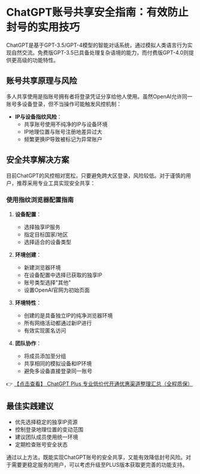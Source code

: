 # ChatGPT账号共享安全指南：有效防止封号的实用技巧

ChatGPT是基于GPT-3.5/GPT-4模型的智能对话系统，通过模拟人类语言行为实现自然交流。免费版GPT-3.5已具备处理复杂语境的能力，而付费版GPT-4.0则提供更高级的功能特性。

## 账号共享原理与风险

多人共享使用是指账号拥有者将登录凭证分享给他人使用。虽然OpenAI允许同一账号多设备登录，但不当操作可能触发风控机制：

- **IP与设备指纹风险**：
  - 共享账号使用不纯净的IP与设备环境
  - IP地理位置与账号注册地差异过大
  - 频繁更换IP导致被标记为异常账户

## 安全共享解决方案

目前ChatGPT的风控相对宽松，只要避免跨大区登录，风险较低。对于谨慎的用户，推荐采用专业工具实现安全共享：

### 使用指纹浏览器配置指南

1. **设备配置**：
   - 选择独享IP服务
   - 指定目标国家/地区
   - 选择适合的设备类型

2. **环境创建**：
   - 新建浏览器环境
   - 在设备配置中选择已获取的独享IP
   - 账号类型选择"其他"
   - 设置OpenAI官网为初始页面

3. **环境特性**：
   - 创建的是具备独立IP的纯净浏览器环境
   - 所有网络活动都通过新IP进行
   - 有效实现匿名访问

4. **团队协作**：
   - 将成员添加至分组
   - 共享相同的模拟设备和IP环境
   - 避免多设备直接登录同一账号

👉 [【点击查看】 ChatGPT Plus 专业低价代开通优惠渠道整理汇总（全程质保）](https://bit.ly/DaiKai)

## 最佳实践建议

- 优先选择稳定的独享IP资源
- 控制登录地理位置的变动范围
- 建议团队成员使用统一环境
- 定期检查账号安全状态

通过以上方法，既能实现ChatGPT账号的安全共享，又能有效降低封号风险。对于需要更稳定服务的用户，可以考虑升级至PLUS版本获取更完善的功能支持。